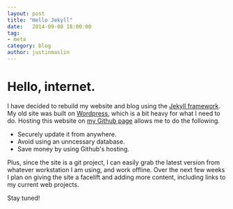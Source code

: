 ```yaml
---
layout: post
title: "Hello Jekyll"
date:   2014-09-08 18:00:00
tag:
- meta
category: blog
author: justinmaslin
---
```


# Hello, internet.

I have decided to rebuild my website and blog using the [Jekyll framework][jekyll]. My old site was built on [Wordpress][wordpress], which is a bit heavy for what I need to do. Hosting this website on [my Github page][mygit] allows me to do the following.
<ul>
	<li>Securely update it from anywhere.</li>
	<li>Avoid using an unncessary database.</li>
	<li>Save money by using Github's hosting.</li>
</ul>

Plus, since the site is a git project, I can easily grab the latest version from whatever workstation I am using, and work offline. Over the next few weeks I plan on giving the site a facelift and adding more content, including links to my current web projects.

Stay tuned!

[jekyll]: http://jekyllrb.com
[wordpress]: http://wordpress.org
[mygit]: http://github.com/jmaslin
